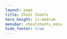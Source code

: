 ```yaml
---
layout: page
title: Cheat Sheets
hero_height: is-medium
menubar: cheatsheets_menu
hide_footer: true
---
```



